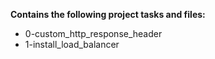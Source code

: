 __Contains the following project tasks and files:__  
* 0-custom_http_response_header  
* 1-install_load_balancer
